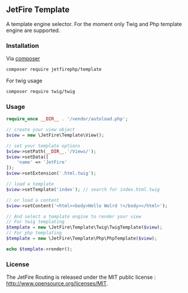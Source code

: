 ## JetFire Template

A template engine selector. For the moment only Twig and Php template engine are supported.

### Installation

Via [composer](https://getcomposer.org)

```bash
composer require jetfirephp/template
```

For twig usage

```bash
composer require twig/twig
```

### Usage

```php
require_once __DIR__ . '/vendor/autoload.php';

// create your view object
$view = new \JetFire\Template\View();

// set your template options
$view->setPath(__DIR__.'/Views/');
$view->setData([
    'name' => 'JetFire'
]);
$view->setExtension('.html.twig');

// load a template
$view->setTemplate('index'); // search for index.html.twig

// or load a content
$view->setContent('<html><body>Hello Wolrd !</body></html>');

// And select a template engine to render your view
// For twig templating
$template = new \JetFire\Template\Twig\TwigTemplate($view);
// For php templating
$template = new \JetFire\Template\Php\PhpTemplate($view);

echo $template->render();

```

### License

The JetFire Routing is released under the MIT public license : http://www.opensource.org/licenses/MIT. 